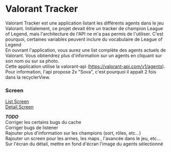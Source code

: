 # Valorant Tracker

Valorant Tracker est une application listant les différents agents dans le jeu Valorant. Initialement, ce projet devait être un tracker de champion League of Legend, mais l'architecture de l'API ne m'a pas permis de l'utiliser. C'est pourquoi, certaines variables peuvent inclure du vocabulaire de League of Legend<br>
En ouvrant l'application, vous aurez une list complète des agents actuels de Valorant. Vous obtiendrez plus d'information sur un agents en cliquant sur son nom ou sur sa photo.<br>
Cette application utilise la valorant-api (https://valorant-api.com/v1/agents). Pour information, l'api propose 2x "Sova", c'est pourquoi il appaît 2 fois dans la recyclerView.

### Screen ###
<a href="https://github.com/TLZZ-okey/Valorant_Tracker/blob/master/app/src/main/res/drawable/list_screen.png">List Screen</a>
<br>
<a href="https://github.com/TLZZ-okey/Valorant_Tracker/blob/master/app/src/main/res/drawable/detail_screen.png">Detail Screen</a>

<b><i> TODO </i></b>
<br>
Corriger les certains bugs du cache<br>
Corriger bugs de listener <br>
Rajouter plus d'information sur les champions (sort, rôles, etc...)<br>
Rajouter un screen pour les armes, les maps , l'avancée dans le jeu, etc...<br>
Sur l'écran du détail, mettre en fond d'écran l'image du agents sélectionné<br>
